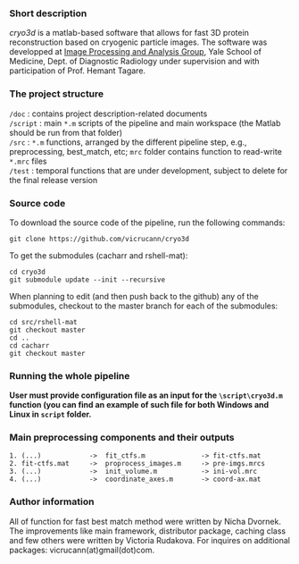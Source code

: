 ### Short description  
*cryo3d* is a matlab-based software that allows for fast 3D protein reconstruction based on cryogenic particle images. The software was developped at [Image Processing and Analysis Group](http://medicine.yale.edu/bioimaging/ipa/), Yale School of Medicine, Dept. of Diagnostic Radiology under supervision and with participation of Prof. Hemant Tagare. 

### The project structure  
`/doc` : contains project description-related documents    
`/script` : main `*.m` scripts of the pipeline and main workspace (the Matlab should be run from that folder)  
`/src` : `*.m` functions, arranged by the different pipeline step, e.g., preprocessing, best_match, etc; `mrc` folder contains function to read-write `*.mrc` files  
`/test` : temporal functions that are under development, subject to delete for the final release version   

### Source code  

To download the source code of the pipeline, run the following commands:  
```
git clone https://github.com/vicrucann/cryo3d
``` 
To get the submodules (cacharr and rshell-mat):  
```
cd cryo3d
git submodule update --init --recursive
```
When planning to edit (and then push back to the github) any of the submodules, checkout to the master branch for each of the submodules:  
```
cd src/rshell-mat
git checkout master
cd ..
cd cacharr
git checkout master
```

### Running the whole pipeline

**User must provide configuration file as an input for the `\script\cryo3d.m` function (you can find an example of such file for both Windows and Linux in `script` folder.**    

### Main preprocessing components and their outputs
	1. (...)	    	->	fit_ctfs.m 	            -> fit-ctfs.mat
	2. fit-ctfs.mat 	-> 	proprocess_images.m 	-> pre-imgs.mrcs
	3. (...)	    	->	init_volume.m   		-> ini-vol.mrc
	4. (...)    		->	coordinate_axes.m       -> coord-ax.mat

### Author information
All of function for fast best match method were written by Nicha Dvornek. The improvements like main framework, distributor package, caching class and few others were written by Victoria Rudakova. For inquires on additional packages: vicrucann(at)gmail(dot)com. 
